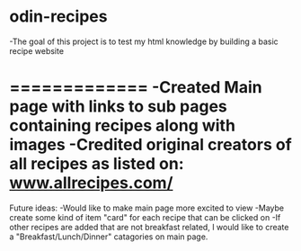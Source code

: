 # odin-recipes
-The goal of this project is to test my html knowledge by building a basic recipe website

=============
-Created Main page with links to sub pages containing recipes along with images 
-Credited original creators of all recipes as listed on: 
www.allrecipes.com/
=============

Future ideas: 
-Would like to make main page more excited to view
-Maybe create some kind of item "card" for each recipe that can be clicked on
-If other recipes are added that are not breakfast related, I would like to create a "Breakfast/Lunch/Dinner" catagories on main page. 